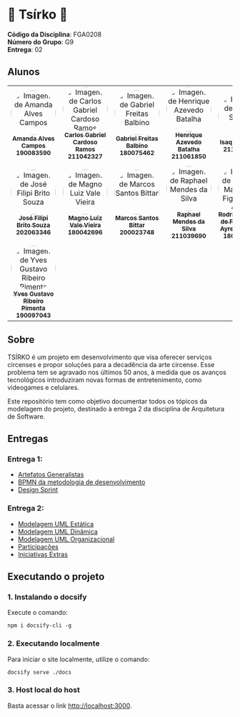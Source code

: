 # 🎪 Tsírko 🎪

**Código da Disciplina**: FGA0208<br>
**Número do Grupo**: G9<br>
**Entrega**: 02<br>

## Alunos

<center>
    <table style="width: 100%;">
        <tr>
            <td align="center">
                <a href="https://github.com/acamposs">
                    <img style="border-radius: 50%;" src="https://avatars.githubusercontent.com/u/129637817?v=4" width="100px;" alt="Imagem de Amanda Alves Campos"/>
                    <br />
                    <sub><b>Amanda Alves Campos</b></sub>
                    <br />
                </a>
                    <sub><b>190083590</b></sub>
                        <br />
            </td>
            <td align="center">
                <a href="https://github.com/TheCarlosRamos">
                    <img style="border-radius: 50%;" src="https://avatars.githubusercontent.com/u/116928666?v=4" width="100px;" alt="Imagem de Carlos Gabriel Cardoso Ramos"/>
                    <br />
                    <sub><b>Carlos Gabriel Cardoso Ramos</b></sub>
                    <br />
                </a>
                    <sub><b>211042327</b></sub>
                    <br />
            </td>
            <td align="center">
                <a href="https://github.com/gabrielfreitass1">
                    <img style="border-radius: 50%;" src="https://avatars.githubusercontent.com/u/56280085?v=4" width="100px;" alt="Imagem de Gabriel Freitas Balbino"/>
                    <br />
                    <sub><b>Gabriel Freitas Balbino</b></sub>
                    <br />
                </a>
                    <sub><b>180075462</b></sub>
                    <br />
            </td>
            <td align="center">
                <a href="https://github.com/HeBatalha">
                    <img style="border-radius: 50%;" src="https://avatars.githubusercontent.com/u/101186218?v=4" width="100px;" alt="Imagem de Henrique Azevedo Batalha"/>
                    <br />
                    <sub><b>Henrique Azevedo Batalha</b></sub>
                    <br />
                </a>
                    <sub><b>211061850</b></sub>
                    <br />
            </td>
            <td align="center">
                <a href="https://github.com/IsaqueSH">
                    <img style="border-radius: 50%;" src="https://avatars.githubusercontent.com/u/101431986?v=4" width="100px;" alt="Imagem de Isaque Santos"/>
                    <br />
                    <sub><b>Isaque Santos</b></sub>
                    <br />
                </a>
                    <sub><b>211061903</b></sub>
                    <br />
            </td>
            <td align="center">
                <a href="https://github.com/joaopedrodasilvarodrigues">
                    <img style="border-radius: 50%;" src="https://avatars.githubusercontent.com/u/100419740?v=4" width="100px;" alt="Imagem de João Pedro da Silva Rodrigues"/>
                    <br />
                    <sub><b>João Pedro da Silva Rodrigues</b></sub>
                    <br />
                </a>
                    <sub><b>211031074</b></sub>
                    <br />
            </td>
        </tr>
        <tr>
            <td align="center">
                <a href="https://github.com/JoseFilipi">
                    <img style="border-radius: 50%;" src="https://avatars.githubusercontent.com/u/88348501?v=4" width="100px;" alt="Imagem de José Filipi Brito Souza"/>
                    <br />
                    <sub><b>José Filipi Brito Souza</b></sub>
                    <br />
                </a>
                    <sub><b>202063346</b></sub>
                    <br />
            </td>
            <td align="center">
                <a href="https://github.com/magnluiz">
                    <img style="border-radius: 50%;" src="https://avatars.githubusercontent.com/u/55704216?v=4" width="100px;" alt="Imagem de Magno Luiz Vale Vieira"/>
                    <br />
                    <sub><b>Magno Luiz Vale Vieira</b></sub>
                    <br />
                </a>
                    <sub><b>180042696</b></sub>
                    <br />
            </td>
            <td align="center">
                <a href="https://github.com/Bittarx">
                    <img style="border-radius: 50%;" src="https://avatars.githubusercontent.com/u/71234052?v=4" width="100px;" alt="Imagem de Marcos Santos Bittar"/>
                    <br />
                    <sub><b>Marcos Santos Bittar</b></sub>
                    <br />
                </a>
                    <sub><b>200023748</b></sub>
                    <br />
            </td>
            <td align="center">
                <a href="https://github.com/Raphides">
                    <img style="border-radius: 50%;" src="https://avatars.githubusercontent.com/u/89037051?v=4" width="100px;" alt="Imagem de Raphael Mendes da Silva"/>
                    <br />
                    <sub><b>Raphael Mendes da Silva</b></sub>
                    <br />
                </a>
                    <sub><b>211039690</b></sub>
                    <br />
            </td>
            <td align="center">
                <a href="https://github.com/Rodrigomfab88">
                    <img style="border-radius: 50%;" src="https://avatars.githubusercontent.com/u/87432244?v=4" width="100px;" alt="Imagem de Rodrigo Mattos de Figueiredo Ayres Bezerra"/>
                    <br />
                    <sub><b>Rodrigo Mattos de Figueiredo Ayres Bezerra</b></sub>
                    <br />
                </a>
                    <sub><b>180108875</b></sub>
                    <br />
            </td>
            <td align="center">
                <a href="https://github.com/vini051">
                    <img style="border-radius: 50%;" src="https://avatars.githubusercontent.com/u/60819460?v=4" width="100px;" alt="Imagem de Vinícius Gabriel Rodrigues da Silva Brito"/>
                    <br />
                    <sub><b>Vinícius Gabriel Rodrigues da Silva Brito</b></sub>
                    <br />
                </a>
                    <sub><b>180028847</b></sub>
                    <br />
            </td>
        </tr>
        <tr>
            <td align="center">
                <a href="https://github.com/Yvestxt">
                    <img style="border-radius: 50%;" src="https://avatars.githubusercontent.com/u/73966483?v=4" width="100px;" alt="Imagem de Yves Gustavo Ribeiro Pimenta"/>
                    <br />
                    <sub><b>Yves Gustavo Ribeiro Pimenta</b></sub>
                    <br />
                </a>
                    <sub><b>190097043</b></sub>
                    <br />
            </td>
        </tr>
    </table>
</center>

## Sobre

TSÍRKO é um projeto em desenvolvimento que visa oferecer serviços circenses e propor soluções para a decadência da arte circense. Esse problema tem se agravado nos últimos 50 anos, à medida que os avanços tecnológicos introduziram novas formas de entretenimento, como videogames e celulares.

Este repositório tem como objetivo documentar todos os tópicos da modelagem do projeto, destinado à entrega 2 da disciplina de Arquitetura de Software.

## Entregas

### Entrega 1:

- [Artefatos Generalistas](https://unbarqdsw2024-2.github.io/2024.2_G9_Projeto_Entrega_01/#/Base/Artefatos-Generalistas/1.2.ArtefatosGeneralistas)
- [BPMN da metodologia de desenvolvimento](https://unbarqdsw2024-2.github.io/2024.2_G9_Projeto_Entrega_01/#/Base/1.3.ModelagemBPMN)
- [Design Sprint](https://unbarqdsw2024-2.github.io/2024.2_G9_Projeto_Entrega_01/#/Base/DesignSprint/README)

### Entrega 2:

- [Modelagem UML Estática](./Modelagem/2.1.ModelagemEstatica.md)
- [Modelagem UML Dinâmica](./Modelagem/2.2.ModelagemDinamica.md)
- [Modelagem UML Organizacional](./Modelagem/2.3.ModelagemOrganizacionalCasosDeUso.md)
- [Participações](./Modelagem/2.4.ParticipacoesModelagem.md)
- [Iniciativas Extras](./Modelagem/2.5.IniciativasExtras.md)

## Executando o projeto

### 1. Instalando o docsify

Execute o comando:

```shell
npm i docsify-cli -g
```

### 2. Executando localmente

Para iniciar o site localmente, utilize o comando:

```shell
docsify serve ./docs
```

### 3. Host local do host

Basta acessar o link [http://localhost:3000](http://localhost:3000).
